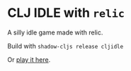 # CLJ IDLE with `relic`

A silly idle game made with relic.

Build with `shadow-cljs release cljidle`

Or [play it here](https://cljidle.wotbrew.com).
